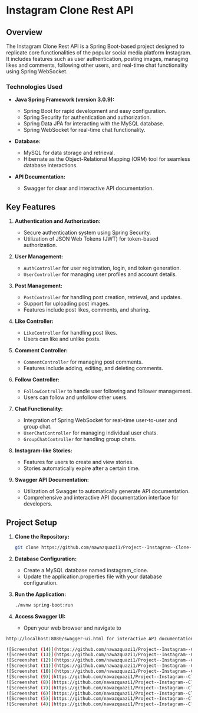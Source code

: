# Instagram Clone Rest API

## Overview

The Instagram Clone Rest API is a Spring Boot-based project designed to replicate core functionalities of the popular social media platform Instagram. It includes features such as user authentication, posting images, managing likes and comments, following other users, and real-time chat functionality using Spring WebSocket.

### Technologies Used

- **Java Spring Framework (version 3.0.9):**
  - Spring Boot for rapid development and easy configuration.
  - Spring Security for authentication and authorization.
  - Spring Data JPA for interacting with the MySQL database.
  - Spring WebSocket for real-time chat functionality.

- **Database:**
  - MySQL for data storage and retrieval.
  - Hibernate as the Object-Relational Mapping (ORM) tool for seamless database interactions.

- **API Documentation:**
  - Swagger for clear and interactive API documentation.

## Key Features

1. **Authentication and Authorization:**
   - Secure authentication system using Spring Security.
   - Utilization of JSON Web Tokens (JWT) for token-based authorization.

2. **User Management:**
   - `AuthController` for user registration, login, and token generation.
   - `UserController` for managing user profiles and account details.

3. **Post Management:**
   - `PostController` for handling post creation, retrieval, and updates.
   - Support for uploading post images.
   - Features include post likes, comments, and sharing.

4. **Like Controller:**
   - `LikeController` for handling post likes.
   - Users can like and unlike posts.

5. **Comment Controller:**
   - `CommentController` for managing post comments.
   - Features include adding, editing, and deleting comments.

6. **Follow Controller:**
   - `FollowController` to handle user following and follower management.
   - Users can follow and unfollow other users.

7. **Chat Functionality:**
   - Integration of Spring WebSocket for real-time user-to-user and group chat.
   - `UserChatController` for managing individual user chats.
   - `GroupChatController` for handling group chats.

8. **Instagram-like Stories:**
   - Features for users to create and view stories.
   - Stories automatically expire after a certain time.

9. **Swagger API Documentation:**
   - Utilization of Swagger to automatically generate API documentation.
   - Comprehensive and interactive API documentation interface for developers.

## Project Setup

1. **Clone the Repository:**
   ```bash
   git clone https://github.com/nawazquazi1/Project--Instagram--Clone--Rest--Api--SpringBoot.git

 2. **Database Configuration:**
    - Create a MySQL database named instagram_clone. 
    - Update the application.properties file with your database configuration.  

3. **Run the Application:**
   ```bash
   ./mvnw spring-boot:run

4. **Access Swagger UI:**
   - Open your web browser and navigate to
  ```bash
 http://localhost:8080/swagger-ui.html for interactive API documentation.

![Screenshot (14)](https://github.com/nawazquazi1/Project--Instagram--Clone--Rest--Api--SpringBoot/assets/111976978/1ec82938-b6bd-4a8f-9cb2-784995a373b3)
![Screenshot (13)](https://github.com/nawazquazi1/Project--Instagram--Clone--Rest--Api--SpringBoot/assets/111976978/4abe2499-aa09-4f38-b5b0-b816c4baa743)
![Screenshot (12)](https://github.com/nawazquazi1/Project--Instagram--Clone--Rest--Api--SpringBoot/assets/111976978/d8dd7e2f-0558-48e1-8299-86eb1dc615d6)
![Screenshot (11)](https://github.com/nawazquazi1/Project--Instagram--Clone--Rest--Api--SpringBoot/assets/111976978/a03116e9-4653-4a35-aa4d-e21bc1984b2e)
![Screenshot (10)](https://github.com/nawazquazi1/Project--Instagram--Clone--Rest--Api--SpringBoot/assets/111976978/ee891bc9-aedf-4048-9f44-24609cde03b5)
![Screenshot (9)](https://github.com/nawazquazi1/Project--Instagram--Clone--Rest--Api--SpringBoot/assets/111976978/9afba410-601c-49c4-9340-d12b3da6f30a)
![Screenshot (8)](https://github.com/nawazquazi1/Project--Instagram--Clone--Rest--Api--SpringBoot/assets/111976978/d69ed385-d5c4-4d15-81e4-e8fe70f939e3)
![Screenshot (7)](https://github.com/nawazquazi1/Project--Instagram--Clone--Rest--Api--SpringBoot/assets/111976978/e6e49ee1-8ab0-44be-9bc8-6bf813da5510)
![Screenshot (6)](https://github.com/nawazquazi1/Project--Instagram--Clone--Rest--Api--SpringBoot/assets/111976978/ce732569-b4aa-426f-b795-d52374c578d7)
![Screenshot (5)](https://github.com/nawazquazi1/Project--Instagram--Clone--Rest--Api--SpringBoot/assets/111976978/b970e003-2a83-430f-aae9-f78b5a95f22b)
![Screenshot (4)](https://github.com/nawazquazi1/Project--Instagram--Clone--Rest--Api--SpringBoot/assets/111976978/e2761191-bd66-4f5a-b1d9-64fd892ab2f6)
